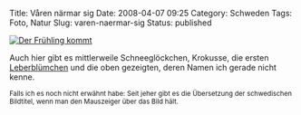 Title: Våren närmar sig
Date: 2008-04-07 09:25
Category: Schweden
Tags: Foto, Natur
Slug: varen-naermar-sig
Status: published

[![Der Frühling
kommt](/pic/forstblom_s.jpg "Der Frühling kommt")](/pic/forstblom_l.jpg)

Auch hier gibt es mittlerweile Schneeglöckchen, Krokusse, die ersten
[Leberblümchen](http://www.fiket.de/2007/04/19/blasippor/) und die oben
gezeigten, deren Namen ich gerade nicht kenne.

<small>Falls ich es noch nicht erwähnt habe: Seit jeher gibt es die
Übersetzung der schwedischen Bildtitel, wenn man den Mauszeiger über das
Bild hält.</small>


